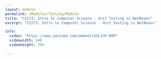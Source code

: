 ```yaml
---
layout: module
permalink: /Modules/Testing/Module
title: "CS173: Intro to Computer Science - Unit Testing in NetBeans"
excerpt: "CS173: Intro to Computer Science - Unit Testing in NetBeans"

info:
  video: "https://www.youtube.com/embed/L5OLInP-O8M"
  videowidth: 540
  videoheight: 700
  
---
```


